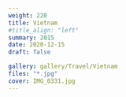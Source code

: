```yaml
---
weight: 220
title: Vietnam
#title_align: "left"
summary: 2015
date: 2020-12-15
draft: false

gallery: gallery/Travel/Vietnam
files: "*.jpg"
cover: IMG_0331.jpg
---
```

